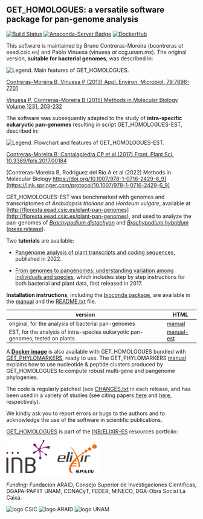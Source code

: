 ## GET_HOMOLOGUES: a versatile software package for pan-genome analysis

[![Build Status](https://app.travis-ci.com/eead-csic-compbio/get_homologues.svg?branch=master)](https://app.travis-ci.com/eead-csic-compbio/get_homologues)
[![Anaconda-Server Badge](https://anaconda.org/bioconda/get_homologues/badges/version.svg)](https://anaconda.org/bioconda/get_homologues)
[![DockerHub](https://badgen.net/badge/icon/docker?icon=docker&label)](https://hub.docker.com/r/csicunam/get_homologues)


This software is maintained by Bruno Contreras-Moreira (bcontreras _at_ eead.csic.es) and Pablo Vinuesa (vinuesa _at_ ccg.unam.mx). 
The original version, **suitable for bacterial genomes**, was described in:

![**Legend.** Main features of GET_HOMOLOGUES.](./pics/summary.jpg)

[Contreras-Moreira B, Vinuesa P (2013) Appl. Environ. Microbiol. 79:7696-7701](http://aem.asm.org/content/79/24/7696.long)

[Vinuesa P, Contreras-Moreira B (2015) Methods in Molecular Biology Volume 1231, 203-232](http://link.springer.com/protocol/10.1007%2F978-1-4939-1720-4_14)

The software was subsequently adapted to the study of **intra-specific eukaryotic pan-genomes** resulting in script GET_HOMOLOGUES-EST, described in:

![**Legend.** Flowchart and features of GET_HOMOLOGUES-EST.](./pics/EST.jpg)

[Contreras-Moreira B, Cantalapiedra CP et al (2017) Front. Plant Sci. 10.3389/fpls.2017.00184](http://journal.frontiersin.org/article/10.3389/fpls.2017.00184/full)

[Contreras-Moreira B, Rodriguez del Rio A et al (2022) Methods in Molecular Biology https://doi.org/10.1007/978-1-0716-2429-6_9](https://link.springer.com/protocol/10.1007/978-1-0716-2429-6_9)

GET_HOMOLOGUES-EST was benchmarked with genomes and transcriptomes of *Arabidopsis thaliana* and *Hordeum vulgare*, available at [http://floresta.eead.csic.es/plant-pan-genomes](http://floresta.eead.csic.es/plant-pan-genomes), and used to analyze the pan-genomes of [*Brachypodium distachyon*](https://brachypan.jgi.doe.gov) and [*Brachypodium hybridum*](http://floresta.eead.csic.es/plant-pan-genomes/Bhybridum) ([press release](https://jgi.doe.gov/more-the-merrier-making-case-for-plant-pan-genomes)).


Two **tutorials** are available:
* [Pangenome analysis of plant transcripts and coding sequences](http://eead-csic-compbio.github.io/get_homologues/plant_pangenome/protocol.html), published in 2022.

* [From genomes to pangenomes: understanding variation among individuals and species](http://eead-csic-compbio.github.io/get_homologues/tutorial/pangenome_tutorial.html), which includes step by step instructions for both bacterial and plant data, first released in 2017.
 

**Installation instructions**, including the [bioconda package](https://anaconda.org/bioconda/get_homologues), are available in the 
[manual](http://eead-csic-compbio.github.io/get_homologues/manual/manual.html#SECTION00030000000000000000) 
and the [README.txt](./README.txt) file.

|version|HTML|
|-------|----|
|original, for the analysis of bacterial pan-genomes|[manual](http://eead-csic-compbio.github.io/get_homologues/manual/)|
|EST, for the analysis of intra-species eukaryotic pan-genomes, tested on plants|[manual-est](http://eead-csic-compbio.github.io/get_homologues/manual-est/)|

A **[Docker image](https://hub.docker.com/r/csicunam/get_homologues)** is also available with GET_HOMOLOGUES 
bundled with [GET_PHYLOMARKERS](https://github.com/vinuesa/get_phylomarkers), ready to use. 
The GET_PHYLOMARKERS [manual](https://vinuesa.github.io/get_phylomarkers) 
explains how to use nucleotide & peptide clusters produced by GET_HOMOLOGUES to compute robust multi-gene and pangenome phylogenies.

The code is regularly patched (see [CHANGES.txt](./CHANGES.txt) in each release, and has been used in a variety of studies 
(see citing papers [here](https://scholar.google.es/scholar?start=0&hl=en&as_sdt=2005&cites=5259912818944685430) and 
[here](https://scholar.google.es/scholar?oi=bibs&hl=en&cites=14330917787074873427&as_sdt=5), respectively).

We kindly ask you to report errors or bugs to the authors and to acknowledge the use of the software in scientific publications.

[GET_HOMOLOGUES](https://bio.tools/get_homologues) is part of the [INB/ELIXIR-ES](https://inb-elixir.es) resources portfolio:

![logo_ELIXIRES](pics/logoELIXIRES.png)

*Funding:* Fundacion ARAID, Consejo Superior de Investigaciones Cientificas, DGAPA-PAPIIT UNAM, CONACyT, FEDER, MINECO, DGA-Obra Social La Caixa.

![logo CSIC](pics/logoCSIC.png) ![logo ARAID](pics/logoARAID.gif) ![logo UNAM](pics/logoUNAM.png)

